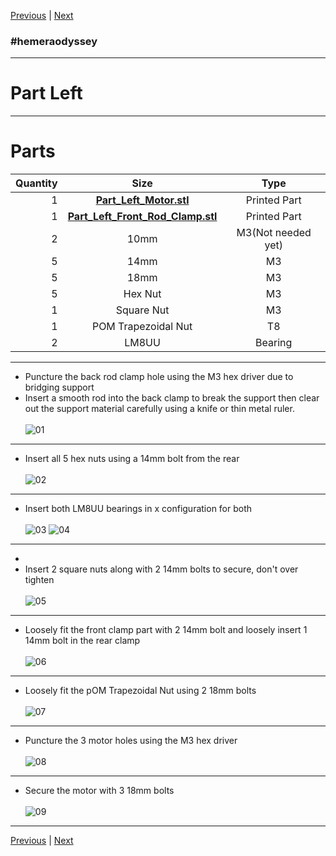 [Previous](00_First.md) | [Next](02_Part_Right.md)
### #hemeraodyssey
---
# Part Left
---
# Parts  
|Quantity|Size|Type|
|---:|:---:|:---:|
|1|[**Part_Left_Motor.stl**](../HemeraOdyssey_STLs_BETA/HemeraOdyssey-Part_Left_Motor.stl)|Printed Part|
|1|[**Part_Left_Front_Rod_Clamp.stl**](../HemeraOdyssey_STLs_BETA/HemeraOdyssey-Part_Left_Front_Rod_Clamp.stl)|Printed Part|
|2|10mm|M3(Not needed yet)|
|5|14mm|M3|
|5|18mm|M3|
|5|Hex Nut|M3|
|1|Square Nut|M3|
|1|POM Trapezoidal Nut|T8|
|2|LM8UU|Bearing|  
---
* Puncture the back rod clamp hole using the M3 hex driver due to bridging support  
* Insert a smooth rod into the back clamp to break the support then clear out the support material carefully using a knife or thin metal ruler.  <br>  
![01](../img/Part_Left/01.jpg)
---  
* Insert all 5 hex nuts using a 14mm bolt from the rear<br>  
![02](../img/Part_Left/02.jpg)
---
* Insert both LM8UU bearings in x configuration for both<br>  
![03](../img/Part_Left/03.jpg)
![04](../img/Part_Left/04.jpg)
---
* 
* Insert 2 square nuts along with 2 14mm bolts to secure, don't over tighten<br>  
![05](../img/Part_Left/05.jpg)
---
* Loosely fit the front clamp part with 2 14mm bolt and loosely insert 1 14mm bolt in the rear clamp<br>  
![06](../img/Part_Left/06.jpg)
---
* Loosely fit the pOM Trapezoidal Nut using 2 18mm bolts<br>  
![07](../img/Part_Left/07.jpg)
---
* Puncture the 3 motor holes using the M3 hex driver<br>  
![08](../img/Part_Left/08.jpg)
---
* Secure the motor with 3 18mm bolts<br>  
![09](../img/Part_Left/09.jpg)
---
[Previous](00_First.md) | [Next](02_Part_Right.md)